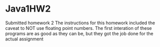 # Java1HW2
Submitted homework 2
The instructions for this homework included the caveat to NOT use floating point numbers.
The first interation of these programs are as good as they can be, but they got the job done for the actual assignment

